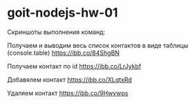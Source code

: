 # goit-nodejs-hw-01

Скриншоты выполнения команд:

Получаем и выводим весь список контактов в виде таблицы (console.table)
https://ibb.co/84ShgBN


Получаем контакт по id
https://ibb.co/LrJykbf

Добавялем контакт
https://ibb.co/XLqtxRd

Удаляем контакт
https://ibb.co/9Hwvwps
